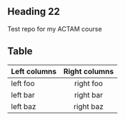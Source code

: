 ## Heading 22
Test repo for my ACTAM course

## Table

| Left columns  | Right columns |
| ------------- |:-------------:|
| left foo      | right foo     |
| left bar      | right bar     |
| left baz      | right baz     |

